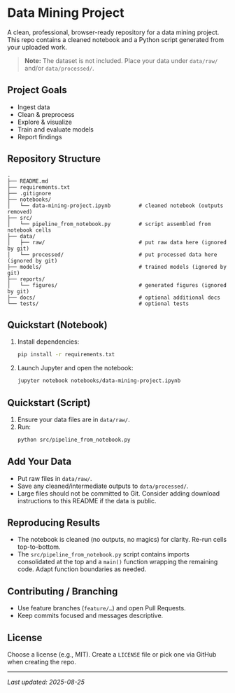 # Data Mining Project

A clean, professional, browser-ready repository for a data mining project. This repo contains a cleaned notebook and a Python script generated from your uploaded work.

> **Note:** The dataset is not included. Place your data under `data/raw/` and/or `data/processed/`.

## Project Goals

- Ingest data
- Clean & preprocess
- Explore & visualize
- Train and evaluate models
- Report findings

## Repository Structure

```
.
├── README.md
├── requirements.txt
├── .gitignore
├── notebooks/
│   └── data-mining-project.ipynb         # cleaned notebook (outputs removed)
├── src/
│   └── pipeline_from_notebook.py         # script assembled from notebook cells
├── data/
│   ├── raw/                              # put raw data here (ignored by git)
│   └── processed/                        # put processed data here (ignored by git)
├── models/                               # trained models (ignored by git)
├── reports/
│   └── figures/                          # generated figures (ignored by git)
├── docs/                                 # optional additional docs
└── tests/                                # optional tests
```

## Quickstart (Notebook)

1. Install dependencies:
   ```bash
   pip install -r requirements.txt
   ```
2. Launch Jupyter and open the notebook:
   ```bash
   jupyter notebook notebooks/data-mining-project.ipynb
   ```

## Quickstart (Script)

1. Ensure your data files are in `data/raw/`.
2. Run:
   ```bash
   python src/pipeline_from_notebook.py
   ```

## Add Your Data

- Put raw files in `data/raw/`.
- Save any cleaned/intermediate outputs to `data/processed/`.
- Large files should not be committed to Git. Consider adding download instructions to this README if the data is public.

## Reproducing Results

- The notebook is cleaned (no outputs, no magics) for clarity. Re-run cells top-to-bottom.
- The `src/pipeline_from_notebook.py` script contains imports consolidated at the top and a `main()` function wrapping the remaining code. Adapt function boundaries as needed.

## Contributing / Branching

- Use feature branches (`feature/…`) and open Pull Requests.
- Keep commits focused and messages descriptive.

## License

Choose a license (e.g., MIT). Create a `LICENSE` file or pick one via GitHub when creating the repo.

---

_Last updated: 2025-08-25_
